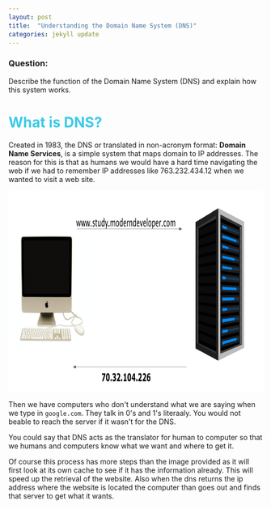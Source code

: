```yaml
---
layout: post
title:  "Understanding the Domain Name System (DNS)"
categories: jekyll update
---
```

### Question:
Describe the function of the Domain Name System (DNS) and explain how this system works.


<h1 style="color:#3CCAE6">What is DNS?</h1>

Created in 1983, the DNS or translated in non-acronym format: **Domain Name Services**, is a simple system that maps domain to IP addresses. The reason for this is that as humans we would have a hard time navigating the web if we had to remember IP addresses like 763.232.434.12 when we wanted to visit a web site.


<img style="display:block; margin: 0 auto; width: 1000px; height: 400px" src="../images/dnsLookup.png">      

Then we have computers  who don't understand what we are saying when we type in `google.com`. They talk in 0's and 1's literaaly. You would not beable to reach the server if it wasn't for the DNS.

You could say that DNS acts as the translator for human to computer so that we humans and computers know what we want and where to get it. 

Of course this process has more steps than the image provided as it will first look at its own cache to see if it has the information already. This will speed up the retrieval of the website. Also when the dns returns the ip address where the website is located the computer than goes out and finds that server to get what it wants. 

